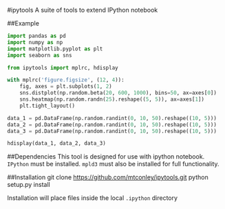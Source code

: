 #ipytools
A suite of tools to extend IPython notebook

##Example
```python
import pandas as pd
import numpy as np
import matplotlib.pyplot as plt
import seaborn as sns

from ipytools import mplrc, hdisplay

with mplrc('figure.figsize', (12, 4)):
    fig, axes = plt.subplots(1, 2)
    sns.distplot(np.random.beta(20, 600, 1000), bins=50, ax=axes[0])
    sns.heatmap(np.random.randn(25).reshape((5, 5)), ax=axes[1])
    plt.tight_layout()

data_1 = pd.DataFrame(np.random.randint(0, 10, 50).reshape((10, 5)))
data_2 = pd.DataFrame(np.random.randint(0, 10, 50).reshape((10, 5)))
data_3 = pd.DataFrame(np.random.randint(0, 10, 50).reshape((10, 5)))

hdisplay(data_1, data_2, data_3)
```
##Dependencies
This tool is designed for use with ipython notebook.  `IPython` must be installed.  `mpld3` must also be installed for full functionality.

##Installation
    git clone https://github.com/mtconley/ipytools.git
    python setup.py install

Installation will place files inside the local `.ipython` directory 